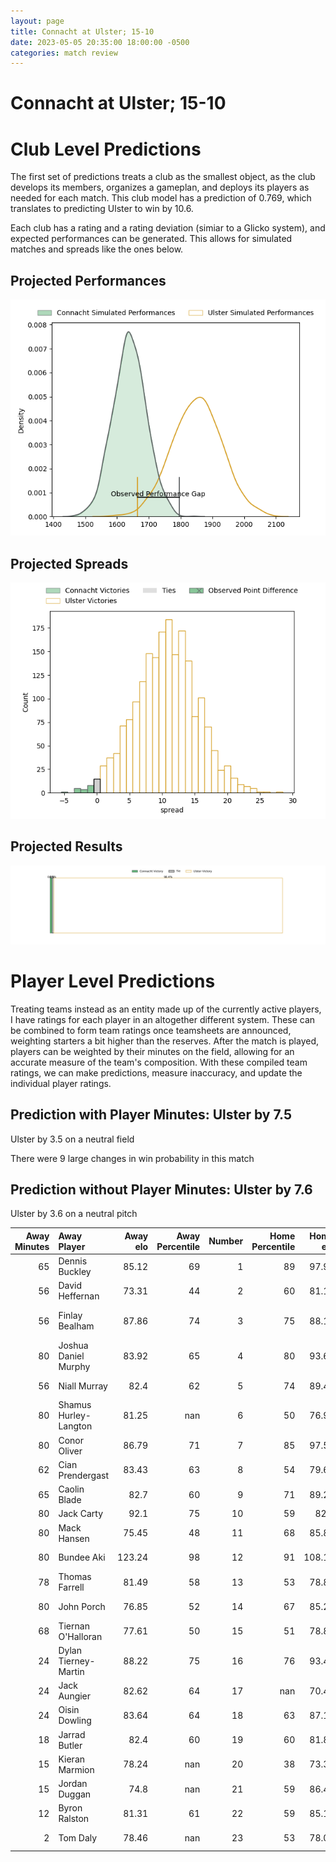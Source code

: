 ```yaml
---  
layout: page  
title: Connacht at Ulster; 15-10  
date: 2023-05-05 20:35:00 18:00:00 -0500  
categories: match review  
---
```

# Connacht at Ulster; 15-10

# Club Level Predictions


The first set of predictions treats a club as the smallest object, as the club develops its members, organizes a gameplan, and deploys its players as needed for each match. This club model has a prediction of 0.769, which translates to predicting Ulster to win by 10.6.

Each club has a rating and a rating deviation (simiar to a Glicko system), and expected performances can be generated. This allows for simulated matches and spreads like the ones below.
## Projected Performances


![Projected Performances](plots/performances_2023-05-05-Ulster-Connacht.png)
## Projected Spreads


![Projected Spreads](plots/spreads_2023-05-05-Ulster-Connacht.png)
## Projected Results


![Projected Results](plots/resultbar_2023-05-05-Ulster-Connacht.png)
# Player Level Predictions


Treating teams instead as an entity made up of the currently active players, I have ratings for each player in an altogether different system. These can be combined to form team ratings once teamsheets are announced, weighting starters a bit higher than the reserves. After the match is played, players can be weighted by their minutes on the field, allowing for an accurate measure of the team's composition. With these compiled team ratings, we can make predictions, measure inaccuracy, and update the individual player ratings.
## Prediction with Player Minutes: Ulster by 7.5


Ulster by 3.5 on a neutral field

There were 9 large changes in win probability in this match
## Prediction without Player Minutes: Ulster by 7.6


Ulster by 3.6 on a neutral pitch



|   Away Minutes | Away Player           |   Away elo |   Away Percentile |   Number |   Home Percentile |   Home elo | Home Player            |   Home Minutes |
|---------------:|:----------------------|-----------:|------------------:|---------:|------------------:|-----------:|:-----------------------|---------------:|
|             65 | Dennis Buckley        |      85.12 |                69 |        1 |                89 |      97.96 | Rory Sutherland        |             78 |
|             56 | David Heffernan       |      73.31 |                44 |        2 |                60 |      81.18 | Rob Herring            |             58 |
|             56 | Finlay Bealham        |      87.86 |                74 |        3 |                75 |      88.11 | Jeffery To'omaga-Allen |             40 |
|             80 | Joshua Daniel Murphy  |      83.92 |                65 |        4 |                80 |      93.69 | Alan O'Connor          |             80 |
|             56 | Niall Murray          |      82.4  |                62 |        5 |                74 |      89.46 | Kieran Treadwell       |             58 |
|             80 | Shamus Hurley-Langton |      81.25 |               nan |        6 |                50 |      76.99 | David McCann           |             80 |
|             80 | Conor Oliver          |      86.79 |                71 |        7 |                85 |      97.55 | Nick Timoney           |             58 |
|             62 | Cian Prendergast      |      83.43 |                63 |        8 |                54 |      79.68 | Duane Vermeulen        |             80 |
|             65 | Caolin Blade          |      82.7  |                60 |        9 |                71 |      89.29 | John Cooney            |             72 |
|             80 | Jack Carty            |      92.1  |                75 |       10 |                59 |      82.8  | Billy Burns            |             80 |
|             80 | Mack Hansen           |      75.45 |                48 |       11 |                68 |      85.81 | Jacob Stockdale        |             80 |
|             80 | Bundee Aki            |     123.24 |                98 |       12 |                91 |     108.11 | Stuart McCloskey       |             80 |
|             78 | Thomas Farrell        |      81.49 |                58 |       13 |                53 |      78.83 | James Hume             |             65 |
|             80 | John Porch            |      76.85 |                52 |       14 |                67 |      85.23 | Robert Baloucoune      |             80 |
|             68 | Tiernan O'Halloran    |      77.61 |                50 |       15 |                51 |      78.84 | Michael Lowry          |             18 |
|             24 | Dylan Tierney-Martin  |      88.22 |                75 |       16 |                76 |      93.42 | Stewart Moore          |             62 |
|             24 | Jack Aungier          |      82.62 |                64 |       17 |               nan |      70.42 | Gareth Milasinovich    |             40 |
|             24 | Oisin Dowling         |      83.64 |                64 |       18 |                63 |      87.15 | Tom Stewart            |             22 |
|             18 | Jarrad Butler         |      82.4  |                60 |       19 |                60 |      81.85 | Jordi Murphy           |             22 |
|             15 | Kieran Marmion        |      78.24 |               nan |       20 |                38 |      73.34 | Sam Carter             |             22 |
|             15 | Jordan Duggan         |      74.8  |               nan |       21 |                59 |      86.45 | Craig Gilroy           |             15 |
|             12 | Byron Ralston         |      81.31 |                61 |       22 |                59 |      85.11 | Nathan Doak            |              8 |
|              2 | Tom Daly              |      78.46 |               nan |       23 |                53 |      78.08 | Eric O'Sullivan        |              2 |

